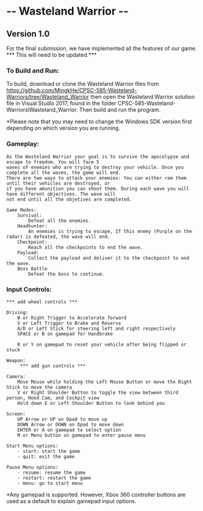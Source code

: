 # -- Wasteland Warrior --

## Version 1.0

For the final submission, we have implemented all the features of our game.
*** This will need to be updated.***

### To Build and Run:
To build, download or clone the Wasteland Warrior files from https://github.com/MingkHe/CPSC-585-Wasteland-Warriors/tree/Wasteland_Warrior
then open the Wasteland Warrior solution file in Visual Studio 2017, found in the folder CPSC-585-Wasteland-Warriors\Wasteland_Warrior.
Then build and run the program.

*Please note that you may need to change the Windows SDK version first depending on which version you are running.

### Gameplay:

    As the Wasteland Warrior your goal is to survive the apocolypse and escape to freedom. You will face 5
    waves of enemies who are trying to destroy your vehicle. Once you complete all the waves, the game will end.
    There are two ways to attack your enemies: You can either ram them until their vehicles are destroyed, or
    if you have amunition you can shoot them. During each wave you will have different objectives. The wave will
    not end until all the objetives are completed.
    
    Game Modes:
        Survival:
            Defeat all the enemies.
        Headhunter:
            An enemies is trying to escape, If this enemy (Purple on the radar) is defeated, the wave will end.
        Checkpoint:
            Reach all the checkpoints to end the wave.
        Payload:
            Collect the payload and deliver it to the checkpoint to end the wave.
        Boss Battle
            Defeat the boss to continue.
    
### Input Controls:

    *** add wheel controls ***

    Driving:
        W or Right Trigger to Accelerate forward
        S or Left Trigger to Brake and Reverse
        A/D or Left Stick for steering left and right respectively
        SPACE or B on gamepad for Handbrake
        
        R or Y on gamepad to reset your vehicle after being flipped or stuck
        
    Weapon:
         *** add gun controls ***

    Camera:
        Move Mouse while holding the Left Mouse Button or move the Right Stick to move the camera
        V or Right Shoulder Button to toggle the view between third person, Hood Cam, and Cockpit view
        Hold down E or Left Shoulder Button to look behind you

    Screen:
        UP Arrow or UP on Dpad to move up
        DOWN Arrow or DOWN on Dpad to move down
        ENTER or A on gamepad to select option
        M or Menu button on gamepad to enter pause menu
    
    Start Menu options:
        - start: start the game
        - quit: exit the game
        
    Pause Menu options:
        - resume: resume the game
        - restart: restart the game
        - menu: go to start menu
        
*Any gamepad is supported. However, Xbox 360 controller buttons are used as a default to explain gamepad input options.
